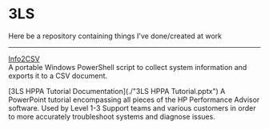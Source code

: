 # 3LS
Here be a repository containing things I've done/created at work

---

[Info2CSV](./Info2CSV/Info2CSV.ps1)  
A portable Windows PowerShell script to collect system information and exports it to a CSV document. 

[3LS HPPA Tutorial Documentation](./"3LS HPPA Tutorial.pptx")
A PowerPoint tutorial encompassing all pieces of the HP Performance Advisor software. Used by Level 1-3 Support teams and various customers in order to more accurately troubleshoot systems and diagnose issues. 
